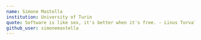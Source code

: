 ```yaml
---
name: Simone Mastella 
institution: University of Turin
quote: Software is like sex, it's better when it's free. - Linus Torvalds
github_user: simonemastella
---
```

